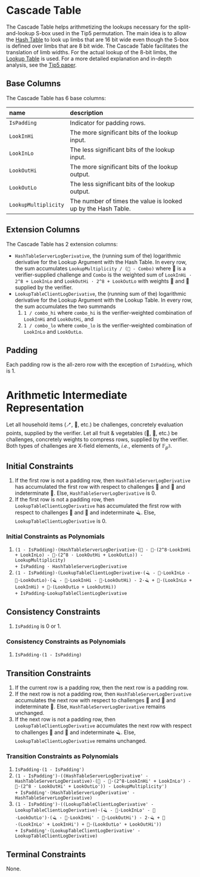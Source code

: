 # Cascade Table

The Cascade Table helps arithmetizing the lookups necessary for the split-and-lookup S-box used in the Tip5 permutation.
The main idea is to allow the [Hash Table](hash-table.md) to look up limbs that are 16 bit wide even though the S-box is defined over limbs that are 8 bit wide.
The Cascade Table facilitates the translation of limb widths.
For the actual lookup of the 8-bit limbs, the [Lookup Table](lookup-table.md) is used.
For a more detailed explanation and in-depth analysis, see the [Tip5 paper](https://eprint.iacr.org/2023/107.pdf).

## Base Columns

The Cascade Table has 6 base columns:

| name                 | description                                                   |
|:---------------------|:--------------------------------------------------------------|
| `IsPadding`          | Indicator for padding rows.                                   |
| `LookInHi`           | The more significant bits of the lookup input.                |
| `LookInLo`           | The less significant bits of the lookup input.                |
| `LookOutHi`          | The more significant bits of the lookup output.               |
| `LookOutLo`          | The less significant bits of the lookup output.               |
| `LookupMultiplicity` | The number of times the value is looked up by the Hash Table. |

## Extension Columns

The Cascade Table has 2 extension columns:

- `HashTableServerLogDerivative`, the (running sum of the) logarithmic derivative for the Lookup Argument with the Hash Table.
    In every row, the sum accumulates `LookupMultiplicity / (🧺 - Combo)` where 🧺 is a verifier-supplied challenge
    and `Combo` is the weighted sum of `LookInHi · 2^8 + LookInLo` and `LookOutHi · 2^8 + LookOutLo`
    with weights 🍒 and 🍓 supplied by the verifier.
- `LookupTableClientLogDerivative`, the (running sum of the) logarithmic derivative for the Lookup Argument with the Lookup Table.
    In every row, the sum accumulates the two summands
    1. `1 / combo_hi` where `combo_hi` is the verifier-weighted combination of `LookInHi` and `LookOutHi`, and
    1. `1 / combo_lo` where `combo_lo` is the verifier-weighted combination of `LookInLo` and `LookOutLo`.

## Padding

Each padding row is the all-zero row with the exception of `IsPadding`, which is 1.

# Arithmetic Intermediate Representation

Let all household items (🪥, 🛁, etc.) be challenges, concretely evaluation points, supplied by the verifier.
Let all fruit & vegetables (🥝, 🥥, etc.) be challenges, concretely weights to compress rows, supplied by the verifier.
Both types of challenges are X-field elements, _i.e._, elements of $\mathbb{F}_{p^3}$.

## Initial Constraints

1. If the first row is not a padding row, then `HashTableServerLogDerivative` has accumulated the first row with respect to challenges 🍒 and 🍓 and indeterminate 🧺.
    Else, `HashTableServerLogDerivative` is 0.
1. If the first row is not a padding row, then `LookupTableClientLogDerivative` has accumulated the first row with respect to challenges 🥦 and 🥒 and indeterminate 🪒.
    Else, `LookupTableClientLogDerivative` is 0.

### Initial Constraints as Polynomials

1. `(1 - IsPadding)·(HashTableServerLogDerivative·(🧺 - 🍒·(2^8·LookInHi + LookInLo) - 🍓·(2^8 · LookOutHi + LookOutLo)) - LookupMultiplicity)`<br />
    `+ IsPadding · HashTableServerLogDerivative`
1. `(1 - IsPadding)·(LookupTableClientLogDerivative·(🪒 - 🥦·LookInLo - 🥒·LookOutLo)·(🪒 - 🥦·LookInHi - 🥒·LookOutHi) - 2·🪒 + 🥦·(LookInLo + LookInHi) + 🥒·(LookOutLo + LookOutHi))`<br />
    `+ IsPadding·LookupTableClientLogDerivative`

## Consistency Constraints

1. `IsPadding` is 0 or 1.

### Consistency Constraints as Polynomials

1. `IsPadding·(1 - IsPadding)`

## Transition Constraints

1. If the current row is a padding row, then the next row is a padding row.
1. If the next row is not a padding row, then `HashTableServerLogDerivative` accumulates the next row with respect to challenges 🍒 and 🍓 and indeterminate 🧺.
    Else, `HashTableServerLogDerivative` remains unchanged.
1. If the next row is not a padding row, then `LookupTableClientLogDerivative` accumulates the next row with respect to challenges 🥦 and 🥒 and indeterminate 🪒.
    Else, `LookupTableClientLogDerivative` remains unchanged.

### Transition Constraints as Polynomials

1. `IsPadding·(1 - IsPadding')`
1. `(1 - IsPadding')·((HashTableServerLogDerivative' - HashTableServerLogDerivative)·(🧺 - 🍒·(2^8·LookInHi' + LookInLo') - 🍓·(2^8 · LookOutHi' + LookOutLo')) - LookupMultiplicity')`<br />
    `+ IsPadding'·(HashTableServerLogDerivative' - HashTableServerLogDerivative)`
1. `(1 - IsPadding')·((LookupTableClientLogDerivative' - LookupTableClientLogDerivative)·(🪒 - 🥦·LookInLo' - 🥒·LookOutLo')·(🪒 - 🥦·LookInHi' - 🥒·LookOutHi') - 2·🪒 + 🥦·(LookInLo' + LookInHi') + 🥒·(LookOutLo' + LookOutHi'))`<br />
    `+ IsPadding'·(LookupTableClientLogDerivative' - LookupTableClientLogDerivative)`

## Terminal Constraints

None.

